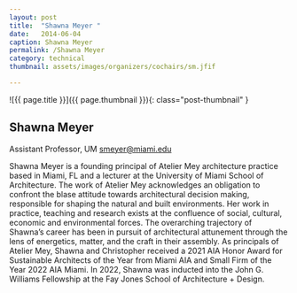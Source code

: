 ```yaml
---
layout: post
title:  "Shawna Meyer "
date:   2014-06-04
caption: Shawna Meyer
permalink: /Shawna Meyer 
category: technical
thumbnail: assets/images/organizers/cochairs/sm.jfif

---
```

![{{ page.title }}]({{ page.thumbnail }}){: class="post-thumbnail" }

## Shawna Meyer 
Assistant Professor, UM
smeyer@miami.edu

Shawna Meyer is a founding principal of Atelier Mey architecture practice based in Miami, FL and a lecturer at the University of Miami School of Architecture. The work of Atelier Mey acknowledges an obligation to confront the blase attitude towards architectural decision making, responsible for shaping the natural and built environments. Her work in practice, teaching and research exists at the confluence of social, cultural, economic and environmental forces. The overarching trajectory of Shawna’s career has been in pursuit of architectural attunement through the lens of energetics, matter, and the craft in their assembly. As principals of Atelier Mey, Shawna and Christopher received a 2021 AIA Honor Award for Sustainable Architects of the Year from Miami AIA and Small Firm of the Year 2022 AIA Miami. In 2022, Shawna was inducted into the John G. Williams Fellowship at the Fay Jones School of Architecture + Design.